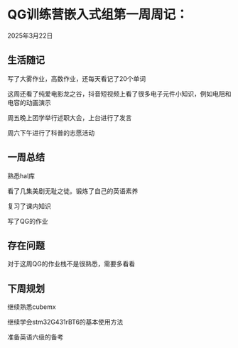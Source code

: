 # QG训练营嵌入式组第一周周记：
2025年3月22日

## 生活随记

写了大雾作业，高数作业，还每天看记了20个单词

这周还看了纯爱电影龙之谷，抖音短视频上看了很多电子元件小知识，例如电阻和电容的动画演示

周五晚上团学举行述职大会，上台进行了发言

周六下午进行了科普的志愿活动

## 一周总结

熟悉hal库

看了几集美剧无耻之徒。锻炼了自己的英语素养

复习了课内知识

写了QG的作业

## 存在问题

对于这周QG的作业栈不是很熟悉，需要多看看

## 下周规划

继续熟悉cubemx

继续学会stm32G431rBT6的基本使用方法

准备英语六级的备考
